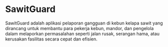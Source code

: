 # SawitGuard
 SawitGuard adalah aplikasi pelaporan gangguan di kebun kelapa sawit yang dirancang untuk membantu para pekerja kebun, mandor, dan pengelola dalam melaporkan permasalahan seperti jalan rusak, serangan hama, atau kerusakan fasilitas secara cepat dan efisien.
